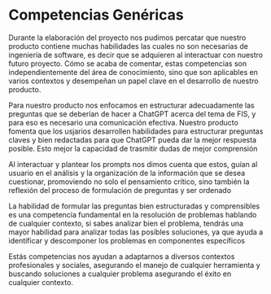 # Competencias Genéricas

Durante la elaboración del proyecto nos pudimos percatar que nuestro producto contiene muchas habilidades las cuales no son necesarias de ingeniería de software, es decir que se adquieren al interactuar con nuestro futuro proyecto. Cómo se acaba de comentar, estas competencias son independientemente del área de conocimiento, sino que son aplicables en varios contextos y desempeñan un papel clave en el desarrollo de nuestro producto. 

Para nuestro producto nos enfocamos en estructurar adecuadamente las preguntas que se deberían de hacer a ChatGPT acerca del tema de FIS, y para eso es necesario una comunicación efectiva.
Nuestro producto fomenta que los usjarios desarrollen habilidades para estructurar preguntas claves y bien redactadas para que ChatGPT pueda dar la mejor respuesta posible. Esto mejor la capacidad de trasmitir dudas de mejor comprensión 

Al interactuar y plantear los prompts nos dimos cuenta que estos, guían al usuario en el análisis y la organización de la información que se desea cuestionar, promoviendo no solo el pensamiento crítico, sino también la reflexión del proceso de formulación de preguntas y ser ordenado 

La habilidad de formular las preguntas bien estructuradas y comprensibles es una competencia fundamental en la resolución de problemas hablando de cualquier contexto, si sabes analizar bien el problema, tendrás una mayor habilidad para analizar todas las posibles soluciones, ya que ayuda a identificar y descomponer los problemas en componentes específicos

Estás competencias nos ayudan a adaptarnos a diversos contextos profesionales y sociales, asegurando el manejo de cualquier herramienta y buscando soluciones a cualquier problema asegurando el éxito en cualquier contexto.